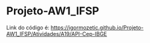 # Projeto-AW1_IFSP

Link do código é: https://igormozetic.github.io/Projeto-AW1_IFSP/Atividades/A19/API-Cep-IBGE
